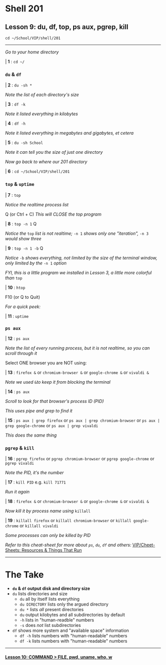 # Shell 201
## Lesson 9: du, df, top, ps aux, pgrep, kill

`cd ~/School/VIP/shell/201`

___

*Go to your home directory*

| **1** : `cd ~/`

### `du` & `df`

| **2** : `du -sh *`

*Note the list of each directory's size*

| **3** : `df -k`

*Note it listed everything in kilobytes*

| **4** : `df -h`

*Note it listed everything in megabytes and gigabytes, et cetera*

| **5** : `du -sh School`

*Note it can tell you the size of just one directory*

*Now go back to where our 201 directory*

| **6** : `cd ~/School/VIP/shell/201`

### `top` & `uptime`

| **7** : `top`

*Notice the realtime process list*

Q (or Ctrl + C) *This will CLOSE the top program*

| **8** : `top -n 1` Q

*Notice the* `top` *list is not realtime;* `-n 1` *shows only one "iteration",* `-n 3` *would show three*

| **9** : `top -n 1 -b` Q

*Notice* `-b` *shows everything, not limited by the size of the terminal window, only limited by the* `-n 1` *option*

*FYI, this is a little program we installed in Lesson 3, a little more colorful than* `top`

| **10** : `htop`

F10 (or Q to Quit)

*For a quick peek:*

| **11** : `uptime`

### `ps aux`

| **12** : `ps aux`

*Note the list of every running process, but it is not realtime, so you can scroll through it*

Select ONE browser you are NOT using:

| **13** : `firefox &` or `chromium-browser &` or `google-chrome &` or `vivaldi &`

*Note we used* `&`*to keep it from blocking the terminal*

| **14** : `ps aux`

*Scroll to look for that browser's process ID (PID)*

*This uses pipe and grep to find it*

| **15** : `ps aux | grep firefox` or `ps aux | grep chromium-browser` or `ps aux | grep google-chrome` or `ps aux | grep vivaldi`

*This does the same thing*

### `pgrep` & `kill`

| **16** : `pgrep firefox` or `pgrep chromium-browser` or `pgrep google-chrome` or `pgrep vivaldi`

*Note the PID, it's the number*

| **17** : `kill PID` e.g. `kill 71771`

*Run it again*

| **18** : `firefox &` or `chromium-browser &` or `google-chrome &` or `vivaldi &`

*Now kill it by process name using* `killall`

| **19** : `killall firefox` or `killall chromium-browser` or `killall google-chrome` or `killall vivaldi`

*Some processes can only be killed by PID*

*Refer to this cheat-sheet for more about `ps`, `du`, `df` and others:* [VIP/Cheet-Sheets: Resources & Things That Run](https://github.com/inkVerb/VIP/blob/master/Cheat-Sheets/Resources.md)

___

# The Take

- **`du` & `df` output disk and directory size**
- `du` lists directories and size
  - `du` all by itself lists everything
  - `du DIRECTORY` lists only the argued directory
  - `du *` lists *all* present directories
  - `du` output kilobytes and all subdirectories by default
  - `-h` lists in "human-readble" numbers
  - `-s` does *not* list subdirectories
- `df` shows more system and "available space" information
  - `df -h` lists numbers with "human-readable" numbers
  - `df -k` lists numbers with "human-readable" numbers
___

#### [Lesson 10: COMMAND > FILE, pwd, uname, who, w](https://github.com/inkVerb/vip/blob/master/201-shell/Lesson-10.md)
